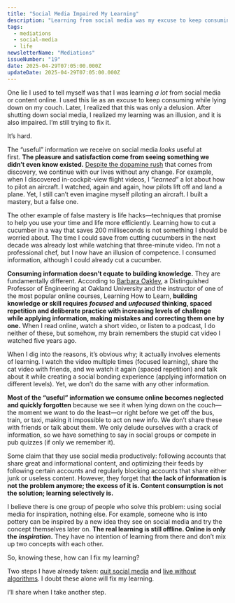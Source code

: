 ```yaml
---
title: "Social Media Impaired My Learning"
description: "Learning from social media was my excuse to keep consuming while lying down on my couch."
tags:
  - mediations
  - social-media
  - life
newsletterName: "Mediations"
issueNumber: "19"
date: 2025-04-29T07:05:00.000Z
updateDate: 2025-04-29T07:05:00.000Z
---
```


One lie I used to tell myself was that I was learning _a lot_ from social media or content online. I used this lie as an excuse to keep consuming while lying down on my couch. Later, I realized that this was only a delusion. After shutting down social media, I realized my learning was an illusion, and it is also impaired. I’m still trying to fix it.

It’s hard.

The “useful” information we receive on social media _looks_ useful at first. **The pleasure and satisfaction come from seeing something we didn’t even know existed.** [Despite the dopamine rush](https://www.theguardian.com/global/2021/aug/22/how-digital-media-turned-us-all-into-dopamine-addicts-and-what-we-can-do-to-break-the-cycle) that comes from discovery, we continue with our lives without any change. For example, when I discovered in-cockpit-view flight videos, I “_learned_” a lot about how to pilot an aircraft. I watched, again and again, how pilots lift off and land a plane. Yet, I still can’t even imagine myself piloting an aircraft. I built a mastery, but a false one.

The other example of false mastery is life hacks—techniques that promise to help you use your time and life more efficiently. Learning how to cut a cucumber in a way that saves 200 milliseconds is not something I should be worried about. The time I could save from cutting cucumbers in the next decade was already lost while watching that three-minute video. I’m not a professional chef, but I now have an illusion of competence. I consumed information, although I could already cut a cucumber.

**Consuming information doesn’t equate to building knowledge.** They are fundamentally different. According to [Barbara Oakley](https://www.coursera.org/learn/learning-how-to-learn/), a Distinguished Professor of Engineering at Oakland University and the instructor of one of the most popular online courses, Learning How to Learn, **building knowledge or skill requires** **_focused_** **and** **_unfocused_** **thinking, spaced repetition and deliberate practice with increasing levels of challenge while applying information, making mistakes and correcting them one by one.** When I read online, watch a short video, or listen to a podcast, I do neither of these, but somehow, my brain remembers the stupid cat video I watched five years ago.

When I dig into the reasons, it’s obvious why; it actually involves elements of learning. I watch the video multiple times (focused learning), share the cat video with friends, and we watch it again (spaced repetition) and talk about it while creating a social bonding experience (applying information on different levels). Yet, we don’t do the same with any other information.

**Most of the “useful” information we consume online becomes neglected and quickly forgotten** because we see it when lying down on the couch—the moment we want to do the least—or right before we get off the bus, train, or taxi, making it impossible to act on new info. We don’t share these with friends or talk about them. We only delude ourselves with a crack of information, so we have something to say in social groups or compete in pub quizzes (if only we remember it).

Some claim that they use social media productively: following accounts that share great and informational content, and optimizing their feeds by following certain accounts and regularly blocking accounts that share either junk or useless content. However, they forget that **the lack of information is not the problem anymore; the excess of it is. Content consumption is not the solution; learning selectively is.**

I believe there is one group of people who solve this problem: using social media for inspiration, nothing else. For example, someone who is into pottery can be inspired by a new idea they see on social media and try the concept themselves later on. **The real learning is still offline. Online is only the** _**inspiration**_**.** They have no intention of learning from there and don’t mix up two concepts with each other.

So, knowing these, how can I fix my learning?

Two steps I have already taken: [quit social media](/my-experience-living-without-social-media/) and [live without algorithms](/living-without-algorithms/). I doubt these alone will fix my learning.

I’ll share when I take another step.

